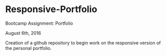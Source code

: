 # Responsive-Portfolio
Bootcamp Assignment: Portfolio

August 6th, 2016

Creation of a github repository to begin work on the responsive version of the  personal portfolio.